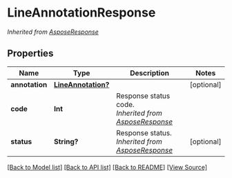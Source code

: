 # LineAnnotationResponse


*Inherited from [AsposeResponse](AsposeResponse.md)*
## Properties
Name | Type | Description | Notes
------------ | ------------- | ------------- | -------------
**annotation** | [**LineAnnotation?**](LineAnnotation.md) |  | [optional]
**code** | **Int** | Response status code.<br />*Inherited from [AsposeResponse](AsposeResponse.md)* | 
**status** | **String?** | Response status.<br />*Inherited from [AsposeResponse](AsposeResponse.md)* | [optional]

[[Back to Model list]](../README.md#documentation-for-models) [[Back to API list]](../README.md#documentation-for-api-endpoints) [[Back to README]](../README.md) [[View Source]](../AsposePdfCloud/Models/LineAnnotationResponse.swift)

